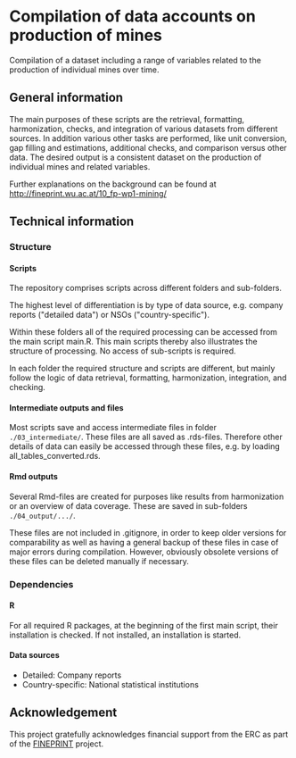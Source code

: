 # Compilation of data accounts on production of mines

Compilation of a dataset including a range of variables related to the production of individual mines over time.



## General information

The main purposes of these scripts are the retrieval, formatting, harmonization, checks, and integration of various datasets from different sources. In addition various other tasks are performed, like unit conversion, gap filling and estimations, additional checks, and comparison versus other data.
The desired output is a consistent dataset on the production of individual mines and related variables.

Further explanations on the background can be found at http://fineprint.wu.ac.at/10_fp-wp1-mining/



## Technical information

### Structure

#### Scripts

The repository comprises scripts across different folders and sub-folders.

The highest level of differentiation is by type of data source, e.g. company reports ("detailed data") or NSOs ("country-specific").

Within these folders all of the required processing can be accessed from the main script main.R. This main scripts thereby also illustrates the structure of processing. No access of sub-scripts is required.

In each folder the required structure and scripts are different, but mainly follow the logic of data retrieval, formatting, harmonization, integration, and checking.



#### Intermediate outputs and files

Most scripts save and access intermediate files in folder `./03_intermediate/`. These files are all saved as .rds-files.
Therefore other details of data can easily be accessed through these files, e.g. by loading all_tables_converted.rds.



#### Rmd outputs

Several Rmd-files are created for purposes like results from harmonization or an overview of data coverage. These are saved in sub-folders `./04_output/.../`.

These files are not included in .gitignore, in order to keep older versions for comparability as well as having a general backup of these files in case of major errors during compilation. However, obviously obsolete versions of these files can be deleted manually if necessary.



### Dependencies

#### R

For all required R packages, at the beginning of the first main script, their installation is checked. If not installed, an installation is started.



#### Data sources

+ Detailed: Company reports
+ Country-specific: National statistical institutions



## Acknowledgement
This project gratefully acknowledges financial support from the ERC as part of the [FINEPRINT](https://www.fineprint.global/) project.


